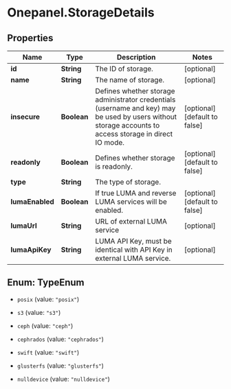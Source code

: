 # Onepanel.StorageDetails

## Properties
Name | Type | Description | Notes
------------ | ------------- | ------------- | -------------
**id** | **String** | The ID of storage. | [optional] 
**name** | **String** | The name of storage. | [optional] 
**insecure** | **Boolean** | Defines whether storage administrator credentials (username and key) may be used by users without storage accounts to access storage in direct IO mode.  | [optional] [default to false]
**readonly** | **Boolean** | Defines whether storage is readonly. | [optional] [default to false]
**type** | **String** | The type of storage. | 
**lumaEnabled** | **Boolean** | If true LUMA and reverse LUMA services will be enabled. | [optional] [default to false]
**lumaUrl** | **String** | URL of external LUMA service | [optional] 
**lumaApiKey** | **String** | LUMA API Key, must be identical with API Key in external LUMA service. | [optional] 


<a name="TypeEnum"></a>
## Enum: TypeEnum


* `posix` (value: `"posix"`)

* `s3` (value: `"s3"`)

* `ceph` (value: `"ceph"`)

* `cephrados` (value: `"cephrados"`)

* `swift` (value: `"swift"`)

* `glusterfs` (value: `"glusterfs"`)

* `nulldevice` (value: `"nulldevice"`)




